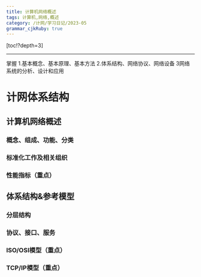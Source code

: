 ```yaml
---
title: 计算机网络概述
tags: 计算机,网络,概述
category: /计网/学习日记/2023-05
grammar_cjkRuby: true
---
```



[toc!?depth=3]

----------

 掌握
 1.基本概念、基本原理、基本方法
 2.体系结构、网络协议、网络设备
 3网络系统的分析、设计和应用
 
# 计网体系结构

## 计算机网络概述

### 概念、组成、功能、分类
### 标准化工作及相关组织
### 性能指标（重点）
## 体系结构&参考模型
### 分层结构
### 协议、接口、服务
### ISO/OSI模型（重点）
### TCP/IP模型（重点）